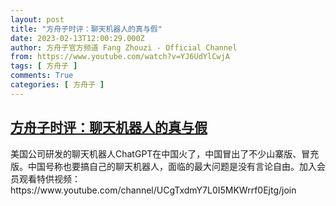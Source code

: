 ```yaml
---
layout: post
title: "方舟子时评：聊天机器人的真与假"
date: 2023-02-13T12:00:29.000Z
author: 方舟子官方频道 Fang Zhouzi - Official Channel
from: https://www.youtube.com/watch?v=YJ6UdYlCwjA
tags: [ 方舟子 ]
comments: True
categories: [ 方舟子 ]
---
```

<!--1676289629000-->
[方舟子时评：聊天机器人的真与假](https://www.youtube.com/watch?v=YJ6UdYlCwjA)
------

<div>
美国公司研发的聊天机器人ChatGPT在中国火了，中国冒出了不少山寨版、冒充版。中国号称也要搞自己的聊天机器人，面临的最大问题是没有言论自由。加入会员观看特供视频：https://www.youtube.com/channel/UCgTxdmY7L0I5MKWrrf0Ejtg/join
</div>
